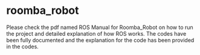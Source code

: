 # roomba_robot

Please check the pdf named ROS Manual for Roomba_Robot on how to run the project and detailed explanation of how ROS works. The codes have been fully documented and the explanation for the code has been provided in the codes.

